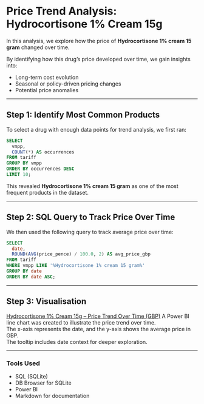 # Price Trend Analysis: Hydrocortisone 1% Cream 15g

In this analysis, we explore how the price of **Hydrocortisone 1% cream 15 gram** changed over time.

By identifying how this drug’s price developed over time, we gain insights into:

- Long-term cost evolution  
- Seasonal or policy-driven pricing changes  
- Potential price anomalies  

---

## Step 1: Identify Most Common Products

To select a drug with enough data points for trend analysis, we first ran:

```sql
SELECT
  vmpp,
  COUNT(*) AS occurrences
FROM tariff
GROUP BY vmpp
ORDER BY occurrences DESC
LIMIT 10;
```

This revealed **Hydrocortisone 1% cream 15 gram** as one of the most frequent products in the dataset.

---

## Step 2: SQL Query to Track Price Over Time

We then used the following query to track average price over time:

```sql
SELECT
  date,
  ROUND(AVG(price_pence) / 100.0, 2) AS avg_price_gbp
FROM tariff
WHERE vmpp LIKE '%Hydrocortisone 1% cream 15 gram%'
GROUP BY date
ORDER BY date ASC;
```

---

## Step 3: Visualisation

[Hydrocortisone 1% Cream 15g – Price Trend Over Time (GBP)](../results/hydrocortisone_price_trend.png)
A Power BI line chart was created to illustrate the price trend over time.  
The x-axis represents the date, and the y-axis shows the average price in GBP.  
The tooltip includes date context for deeper exploration.



---

### Tools Used
- SQL (SQLite)
- DB Browser for SQLite
- Power BI
- Markdown for documentation


